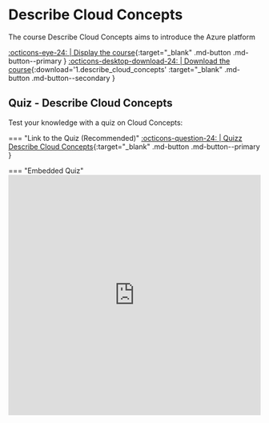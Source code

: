 # Describe Cloud Concepts

The course Describe Cloud Concepts aims to introduce the Azure platform

[:octicons-eye-24: | Display the course](../../../assets/files/Describe_Cloud_Concepts.pdf){:target="_blank" .md-button .md-button--primary } [:octicons-desktop-download-24: | Download the course](../../../assets/files/Describe_Cloud_Concepts.pdf){:download='1.describe_cloud_concepts' :target="_blank" .md-button .md-button--secondary }

## Quiz - Describe Cloud Concepts

Test your knowledge with a quiz on Cloud Concepts:

=== "Link to the Quiz (Recommended)"
    [:octicons-question-24: | Quizz Describe Cloud Concepts](https://forms.office.com/Pages/ResponsePage.aspx?id=DMCNU7rZFEirI1hLiiuqx9tk-8Z7mwJNqhI-Fs2tZlZUMTJUMzhNRzJBSU5VUERYUEEyUlJNUVU3Qi4u){:target="_blank" .md-button .md-button--primary }

=== "Embedded Quiz"
    <iframe width="640px" height="480px" src="https://forms.office.com/Pages/ResponsePage.aspx?id=DMCNU7rZFEirI1hLiiuqx9tk-8Z7mwJNqhI-Fs2tZlZUMTJUMzhNRzJBSU5VUERYUEEyUlJNUVU3Qi4u&embed=true" frameborder="0" marginwidth="0" marginheight="0" style="border: none; max-width:100%; max-height:100vh" allowfullscreen webkitallowfullscreen mozallowfullscreen msallowfullscreen> </iframe>